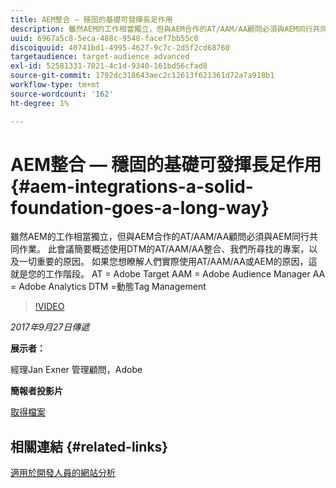 ```yaml
---
title: AEM整合 — 穩固的基礎可發揮長足作用
description: 雖然AEM的工作相當獨立，但與AEM合作的AT/AAM/AA顧問必須與AEM同行共同作業。 此會議簡要概述使用DTM的AT/AAM/AA整合、我們所尋找的專案，以及一切重要的原因。
uuid: 6967a5c8-5eca-488c-9548-facef7bb55c0
discoiquuid: 40741bd1-4995-4627-9c7c-2d5f2cd68760
targetaudience: target-audience advanced
exl-id: 52581331-7021-4c1d-9340-161bd56cfad8
source-git-commit: 1792dc318643aec2c12613f621361d72a7a918b1
workflow-type: tm+mt
source-wordcount: '162'
ht-degree: 1%

---
```


# AEM整合 — 穩固的基礎可發揮長足作用{#aem-integrations-a-solid-foundation-goes-a-long-way}

雖然AEM的工作相當獨立，但與AEM合作的AT/AAM/AA顧問必須與AEM同行共同作業。 此會議簡要概述使用DTM的AT/AAM/AA整合、我們所尋找的專案，以及一切重要的原因。 如果您想瞭解人們實際使用AT/AAM/AA或AEM的原因，這就是您的工作階段。   AT = Adobe Target AAM = Adobe Audience Manager AA = Adobe Analytics DTM =動態Tag Management

>[!VIDEO](https://video.tv.adobe.com/v/19833/?quality=9)

*2017年9月27日傳遞*

**展示者：**

經理Jan Exner 管理顧問，Adobe

**簡報者投影片**

[取得檔案](assets/170927-aem-gems-integrations.pdf)

## 相關連結 {#related-links}

[適用於開發人員的網站分析](https://webanalyticsfordevelopers.com/)

<!--
[Get back to the Overview](https://helpx.adobe.com/experience-manager/kt/eseminars/gems/aem-index.html)
-->
